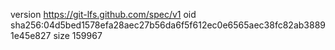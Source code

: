 version https://git-lfs.github.com/spec/v1
oid sha256:04d5bed1578efa28aec27b56da6f5f612ec0e6565aec38fc82ab38891e45e827
size 159967
